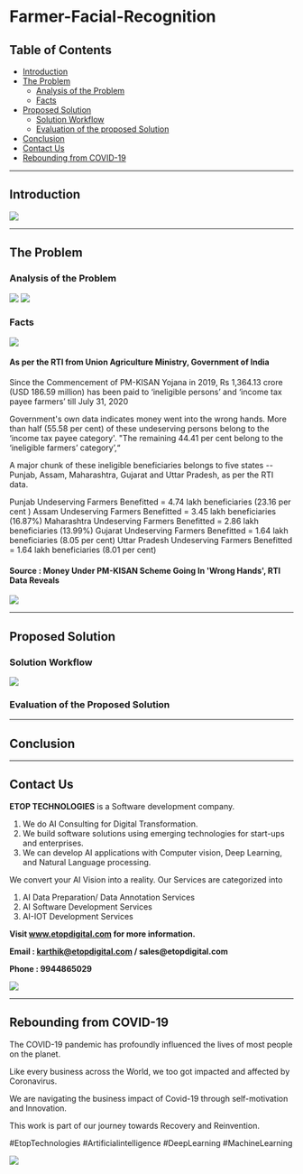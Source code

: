 # Farmer-Facial-Recognition

## Table of Contents ##

* [Introduction](https://github.com/Karthikkannan-AI/Farmer-Facial-Recognition/blob/main/README.md#introduction)
* [The Problem](https://github.com/Karthikkannan-AI/Farmer-Facial-Recognition#the-problem)
  * [Analysis of the Problem](https://github.com/Karthikkannan-AI/Farmer-Facial-Recognition#analysis-of-the-problem)
  * [Facts](https://github.com/Karthikkannan-AI/Farmer-Facial-Recognition#facts)
* [Proposed Solution](https://github.com/Karthikkannan-AI/Farmer-Facial-Recognition#proposed-solution)
  * [Solution Workflow](https://github.com/Karthikkannan-AI/Farmer-Facial-Recognition#solution-workflow)
  * [Evaluation of the proposed Solution](https://github.com/Karthikkannan-AI/Farmer-Facial-Recognition#evaluation-of-the-proposed-solution)
* [Conclusion](https://github.com/Karthikkannan-AI/Farmer-Facial-Recognition/blob/main/README.md#conclusion)
* [Contact Us](https://github.com/Karthikkannan-AI/Farmer-Facial-Recognition/blob/main/README.md#contact-us)
* [Rebounding from COVID-19](https://github.com/Karthikkannan-AI/Farmer-Facial-Recognition/blob/main/README.md#rebounding-from-covid-19)

- - - -

## Introduction ##

<img src="https://github.com/Karthikkannan-AI/Farmer-Facial-Recognition/blob/main/resources/Introduction.png">

- - - -

## The Problem ##

### Analysis of the Problem ###

<img src="https://github.com/Karthikkannan-AI/Farmer-Facial-Recognition/blob/main/resources/Problem%201.png">

<img src="https://github.com/Karthikkannan-AI/Farmer-Facial-Recognition/blob/main/resources/Problem%202.png">

### Facts ###

<img src="https://github.com/Karthikkannan-AI/Farmer-Facial-Recognition/blob/main/resources/Facts%201.png">

#### As per the RTI from Union Agriculture Ministry, Government of India ####

Since the Commencement of PM-KISAN Yojana in 2019, Rs 1,364.13 crore (USD 186.59 million) has been paid to ‘ineligible persons’ and ‘income tax payee farmers’ till July 31, 2020

Government's own data indicates money went into the wrong hands. More than half (55.58 per cent) of these undeserving persons belong to the ‘income tax payee category'. "The remaining 44.41 per cent belong to the ‘ineligible farmers’ category’,“

A major chunk of these ineligible beneficiaries belongs to five states -- Punjab, Assam, Maharashtra, Gujarat and Uttar Pradesh, as per the RTI data.

Punjab Undeserving Farmers Benefitted = 4.74 lakh beneficiaries (23.16 per cent )
Assam Undeserving Farmers Benefitted =  3.45 lakh beneficiaries (16.87%)
Maharashtra Undeserving Farmers Benefitted  = 2.86 lakh beneficiaries (13.99%)
Gujarat Undeserving Farmers Benefitted  = 1.64 lakh beneficiaries (8.05 per cent) 
Uttar Pradesh Undeserving Farmers Benefitted = 1.64 lakh beneficiaries (8.01 per cent) 

#### Source : Money Under PM-KISAN Scheme Going In 'Wrong Hands', RTI Data Reveals ####

<img src="https://github.com/Karthikkannan-AI/Farmer-Facial-Recognition/blob/main/resources/Facts%203.png">

- - - -

## Proposed Solution ##

### Solution Workflow ###

<img src="https://github.com/Karthikkannan-AI/Farmer-Facial-Recognition/blob/main/resources/Solution%20Workflow%201.png">



### Evaluation of the Proposed Solution ###



- - - -

## Conclusion ##



- - - -

## Contact Us ##

__ETOP TECHNOLOGIES__ is a Software development company. 
1. We do AI Consulting for Digital Transformation.
2. We build software solutions using emerging technologies for start-ups and enterprises. 
3. We can develop AI applications with Computer vision, Deep Learning, and Natural Language processing.

We convert your AI Vision into a reality. Our Services are categorized into 
1. AI Data Preparation/ Data Annotation Services 
2. AI Software Development Services 
3. AI-IOT Development Services

__Visit www.etopdigital.com for more information.__

__Email : karthik@etopdigital.com / sales@etopdigital.com__
          
__Phone : 9944865029__

<img src="https://github.com/Karthikkannan-AI/Farmer-Facial-Recognition/blob/main/resources/About%20ETOP%20Technologies_Github.png">

- - - -

## Rebounding from COVID-19 ##

The COVID-19 pandemic has profoundly influenced the lives of most people on the planet.

Like every business across the World, we too got impacted and affected by Coronavirus.

We are navigating the business impact of Covid-19 through self-motivation and Innovation.

This work is part of our journey towards Recovery and Reinvention.

#EtopTechnologies #Artificialintelligence #DeepLearning #MachineLearning


<img src="https://github.com/Karthikkannan-AI/Farmer-Facial-Recognition/blob/main/resources/CoronaPandemic.jpeg">
